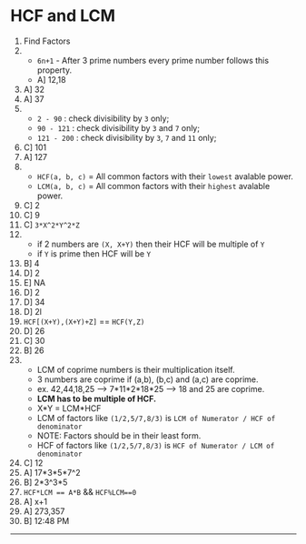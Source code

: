 # HCF and LCM

1. Find Factors
2. - `6n+1` - After 3 prime numbers every prime number follows this property.
   - A] 12,18
3. A] 32
4. A] 37
5. - `2 - 90` : check divisibility by `3` only;
   - `90 - 121` : check divisibility by `3` and `7` only;
   - `121 - 200` : check divisibility by `3`, `7` and `11` only;
6. C] 101
7. A] 127
8. - `HCF(a, b, c)` = All common factors with their `lowest` avalable power.
   - `LCM(a, b, c)` = All common factors with their `highest` avalable power.
9. C] 2
10. C] 9
11. C] `3*X^2*Y^2*Z`
12. - if 2 numbers are `(X, X+Y)` then their HCF will be multiple of `Y`
    - if `Y` is prime then HCF will be `Y`
13. B] 4
14. D] 2
15. E] NA
16. D] 2
17. D] 34
18. D] 2l
19. `HCF[(X+Y),(X+Y)+Z]` == `HCF(Y,Z)`
20. D] 26
21. C] 30
22. B] 26
23. - LCM of coprime numbers is their multiplication itself.
    - 3 numbers are coprime if (a,b), (b,c) and (a,c) are coprime.
    - ex. 42,44,18,25 --> 7\*11\*2\*18\*25 --> 18 and 25 are coprime.
    - **LCM has to be multiple of HCF.**
    - X\*Y = LCM\*HCF
    - LCM of factors like `(1/2,5/7,8/3)` is `LCM of Numerator / HCF of denominator`
    - NOTE: Factors should be in their least form.
    - HCF of factors like `(1/2,5/7,8/3)` is `HCF of Numerator / LCM of denominator`
24. C] 12
25. A] 17\*3\*5\*7^2
26. B] 2\*3^3\*5
27. `HCF*LCM == A*B` && `HCF%LCM==0`
28. A] x+1
29. A] 273,357
30. B] 12:48 PM

---
